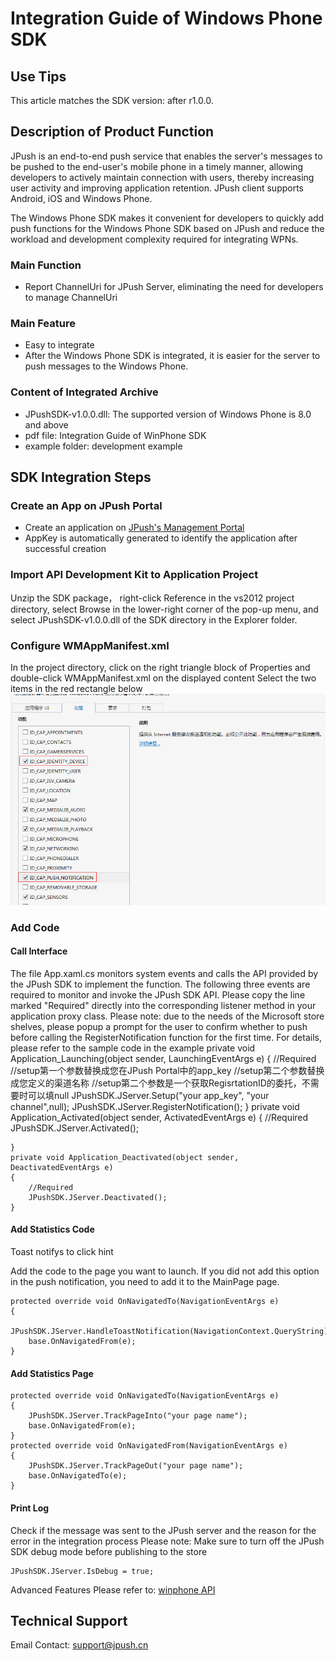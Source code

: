 # Integration Guide of Windows Phone SDK 
## Use Tips
This article matches the SDK version: after r1.0.0.

## Description of Product Function 
JPush is an end-to-end push service that enables the server's messages to be pushed to the end-user's mobile phone in a timely manner, allowing developers to actively maintain connection with users, thereby increasing user activity and improving application retention. JPush client supports Android, iOS and Windows Phone.

The Windows Phone SDK makes it convenient for developers to quickly add push functions for the Windows Phone SDK based on JPush and reduce the workload and development complexity required for integrating WPNs.

### Main Function
- Report ChannelUri for JPush Server, eliminating the need for developers to manage ChannelUri

### Main Feature
- Easy to integrate
- After the Windows Phone SDK is integrated, it is easier for the server to push messages to the Windows Phone.

### Content of Integrated Archive
- JPushSDK-v1.0.0.dll: The supported version of Windows Phone is 8.0 and above
- pdf file: Integration Guide of WinPhone SDK 
- example folder: development example

## SDK Integration Steps
### Create an App on JPush Portal

- Create an application on [JPush's Management Portal](https://www.jiguang.cn)
- AppKey is automatically generated to identify the application after successful creation

### Import API Development Kit to Application Project
Unzip the SDK package， right-click Reference in the vs2012 project directory, select Browse in the lower-right corner of the pop-up menu, and select JPushSDK-v1.0.0.dll of the SDK directory in the Explorer folder.

### Configure WMAppManifest.xml
In the project directory, click on the right triangle block of Properties and double-click WMAppManifest.xml on the displayed content
Select the two items in the red rectangle below
![](../image/WP.jpg)

### Add Code
#### Call Interface
The file App.xaml.cs monitors system events and calls the API provided by the JPush SDK to implement the function.
The following three events are required to monitor and invoke the JPush SDK API. Please copy the line marked "Required" directly into the corresponding listener method in your application proxy class.
Please note: due to the needs of the Microsoft store shelves, please popup a prompt for the user to confirm whether to push before calling the RegisterNotification function for the first time. For details, please refer to the sample code in the example
	private void Application_Launching(object sender, LaunchingEventArgs e)
	{
		//Required
		//setup第一个参数替换成您在JPush Portal中的app_key
		//setup第二个参数替换成您定义的渠道名称
		//setup第二个参数是一个获取RegisrtationID的委托，不需要时可以填null
		JPushSDK.JServer.Setup("your app_key", "your channel",null);
		JPushSDK.JServer.RegisterNotification();
	}
	private void Application_Activated(object sender, ActivatedEventArgs e)
	{
		//Required
		JPushSDK.JServer.Activated();

	}
	private void Application_Deactivated(object sender, DeactivatedEventArgs e)
	{
		//Required
		JPushSDK.JServer.Deactivated();
	}

#### Add Statistics Code

Toast notifys to click hint

Add the code to the page you want to launch. If you did not add this option in the push notification, you need to add it to the MainPage page.

    protected override void OnNavigatedTo(NavigationEventArgs e)
    {
        JPushSDK.JServer.HandleToastNotification(NavigationContext.QueryString);
        base.OnNavigatedFrom(e);
    }

#### Add Statistics Page

    protected override void OnNavigatedTo(NavigationEventArgs e)
    {
        JPushSDK.JServer.TrackPageInto("your page name");
        base.OnNavigatedFrom(e);
    }
    protected override void OnNavigatedFrom(NavigationEventArgs e)
    {
        JPushSDK.JServer.TrackPageOut("your page name");
        base.OnNavigatedTo(e);
    }

#### Print Log
Check if the message was sent to the JPush server and the reason for the error in the integration process
Please note: Make sure to turn off the JPush SDK debug mode before publishing to the store
    
    JPushSDK.JServer.IsDebug = true;

Advanced Features
Please refer to: [winphone API](winphone_api)

## Technical Support
Email Contact: [support&#64;jpush.cn](mailto:support&#64;jpush.cn)